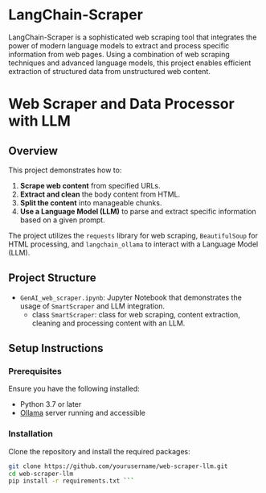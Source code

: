 # LangChain-Scraper
LangChain-Scraper is a sophisticated web scraping tool that integrates the power of modern language models to extract and process specific information from web pages. Using a combination of web scraping techniques and advanced language models, this project enables efficient extraction of structured data from unstructured web content.

# Web Scraper and Data Processor with LLM

## Overview

This project demonstrates how to:
1. **Scrape web content** from specified URLs.
2. **Extract and clean** the body content from HTML.
3. **Split the content** into manageable chunks.
4. **Use a Language Model (LLM)** to parse and extract specific information based on a given prompt.

The project utilizes the `requests` library for web scraping, `BeautifulSoup` for HTML processing, and `langchain_ollama` to interact with a Language Model (LLM).

## Project Structure
- `GenAI_web_scraper.ipynb`: Jupyter Notebook that demonstrates the usage of `SmartScraper` and LLM integration.
    - class `SmartScraper`: class for web scraping, content extraction,  cleaning and processing content with an LLM.

## Setup Instructions

### Prerequisites

Ensure you have the following installed:
- Python 3.7 or later
- [Ollama](https://ollama.com/) server running and accessible


### Installation

Clone the repository and install the required packages:

```bash
git clone https://github.com/yourusername/web-scraper-llm.git
cd web-scraper-llm
pip install -r requirements.txt ```



